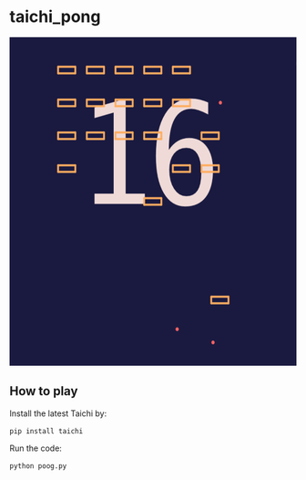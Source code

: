 # taichi_pong

<img src="https://raw.githubusercontent.com/kaiwangm/taichi_pong/main/img/game.png" height="576px">

## How to play

Install the latest Taichi by:

```
pip install taichi
```

Run the code:

```
python poog.py
```
